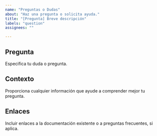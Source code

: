 ```yaml
---
name: "Preguntas o Dudas"
about: "Haz una pregunta o solicita ayuda."
title: "[Pregunta] Breve descripción"
labels: "question"
assignees: ""

---
```


## Pregunta

Especifica tu duda o pregunta.

## Contexto

Proporciona cualquier información que ayude a comprender mejor tu pregunta.

## Enlaces

Incluir enlaces a la documentación existente o a preguntas frecuentes, si aplica.
